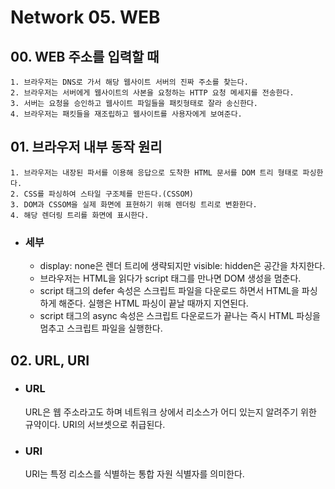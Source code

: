 # Network 05. WEB

## 00. WEB 주소를 입력할 때

    1. 브라우저는 DNS로 가서 해당 웹사이트 서버의 진짜 주소를 찾는다.
    2. 브라우저는 서버에게 웹사이트의 사본을 요청하는 HTTP 요청 메세지를 전송한다.
    3. 서버는 요청을 승인하고 웹사이트 파일들을 패킷형태로 잘라 송신한다.
    4. 브라우저는 패킷들을 재조립하고 웹사이트를 사용자에게 보여준다.

## 01. 브라우저 내부 동작 원리

    1. 브라우저는 내장된 파서를 이용해 응답으로 도착한 HTML 문서를 DOM 트리 형태로 파싱한다.
    2. CSS를 파싱하여 스타일 구조체를 만든다.(CSSOM)
    3. DOM과 CSSOM을 실제 화면에 표현하기 위해 렌더링 트리로 변환한다.
    4. 해당 렌더링 트리를 화면에 표시한다.

- ### 세부
  - display: none은 렌더 트리에 생략되지만 visible: hidden은 공간을 차지한다.
  - 브라우저는 HTML을 읽다가 script 태그를 만나면 DOM 생성을 멈춘다.
  - script 태그의 defer 속성은 스크립트 파일을 다운로드 하면서 HTML을 파싱하게 해준다. 실행은 HTML 파싱이 끝날 때까지 지연된다.
  - script 태그의 async 속성은 스크립트 다운로드가 끝나는 즉시 HTML 파싱을 멈추고 스크립트 파일을 실행한다.

## 02. URL, URI

- ### URL
  URL은 웹 주소라고도 하며 네트워크 상에서 리소스가 어디 있는지 알려주기 위한 규약이다. URI의 서브셋으로 취급된다.
- ### URI
  URI는 특정 리소스를 식별하는 통합 자원 식별자를 의미한다.

